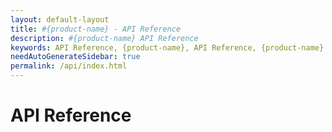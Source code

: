 ```yaml
---
layout: default-layout
title: #{product-name} - API Reference
description: #{product-name} API Reference
keywords: API Reference, {product-name}, API Reference, {product-name} API References
needAutoGenerateSidebar: true
permalink: /api/index.html
---
```


# API Reference